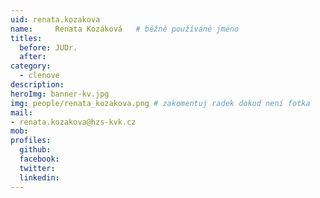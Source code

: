 ```yaml
---
uid: renata.kozakova
name:     Renata Kozáková  	# běžně používáné jméno
titles:
  before: JUDr.
  after:
category:
  - clenove
description: 
heroImg: banner-kv.jpg
img: people/renata_kozakova.png # zakomentuj radek dokud není fotka
mail:
- renata.kozakova@hzs-kvk.cz
mob:
profiles:
  github:
  facebook:
  twitter:
  linkedin:
---
```



